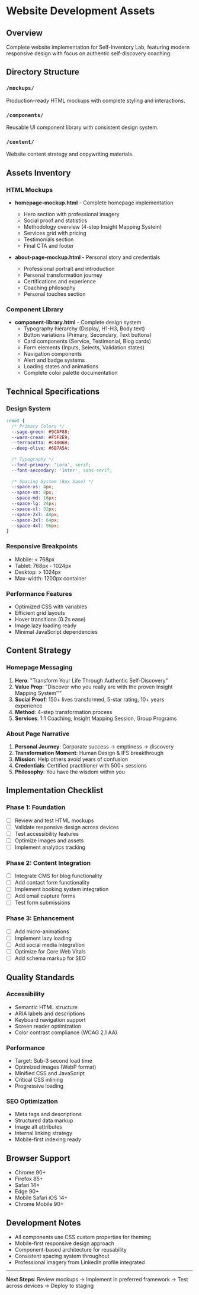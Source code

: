 # Website Development Assets

## Overview
Complete website implementation for Self-Inventory Lab, featuring modern responsive design with focus on authentic self-discovery coaching.

## Directory Structure

### `/mockups/`
Production-ready HTML mockups with complete styling and interactions.

### `/components/`
Reusable UI component library with consistent design system.

### `/content/`
Website content strategy and copywriting materials.

## Assets Inventory

### HTML Mockups
- **homepage-mockup.html** - Complete homepage implementation
  - Hero section with professional imagery
  - Social proof and statistics
  - Methodology overview (4-step Insight Mapping System)
  - Services grid with pricing
  - Testimonials section
  - Final CTA and footer

- **about-page-mockup.html** - Personal story and credentials
  - Professional portrait and introduction
  - Personal transformation journey
  - Certifications and experience
  - Coaching philosophy
  - Personal touches section

### Component Library
- **component-library.html** - Complete design system
  - Typography hierarchy (Display, H1-H3, Body text)
  - Button variations (Primary, Secondary, Text buttons)
  - Card components (Service, Testimonial, Blog cards)
  - Form elements (Inputs, Selects, Validation states)
  - Navigation components
  - Alert and badge systems
  - Loading states and animations
  - Complete color palette documentation

## Technical Specifications

### Design System
```css
:root {
  /* Primary Colors */
  --sage-green: #9CAF88;
  --warm-cream: #F5F2E9;
  --terracotta: #C4806B;
  --deep-olive: #6B7A5A;
  
  /* Typography */
  --font-primary: 'Lora', serif;
  --font-secondary: 'Inter', sans-serif;
  
  /* Spacing System (8px base) */
  --space-xs: 4px;
  --space-sm: 8px;
  --space-md: 16px;
  --space-lg: 24px;
  --space-xl: 32px;
  --space-2xl: 48px;
  --space-3xl: 64px;
  --space-4xl: 96px;
}
```

### Responsive Breakpoints
- Mobile: < 768px
- Tablet: 768px - 1024px
- Desktop: > 1024px
- Max-width: 1200px container

### Performance Features
- Optimized CSS with variables
- Efficient grid layouts
- Hover transitions (0.2s ease)
- Image lazy loading ready
- Minimal JavaScript dependencies

## Content Strategy

### Homepage Messaging
1. **Hero**: "Transform Your Life Through Authentic Self-Discovery"
2. **Value Prop**: "Discover who you really are with the proven Insight Mapping System™"
3. **Social Proof**: 150+ lives transformed, 5-star rating, 10+ years experience
4. **Method**: 4-step transformation process
5. **Services**: 1:1 Coaching, Insight Mapping Session, Group Programs

### About Page Narrative
1. **Personal Journey**: Corporate success → emptiness → discovery
2. **Transformation Moment**: Human Design & IFS breakthrough
3. **Mission**: Help others avoid years of confusion
4. **Credentials**: Certified practitioner with 500+ sessions
5. **Philosophy**: You have the wisdom within you

## Implementation Checklist

### Phase 1: Foundation
- [ ] Review and test HTML mockups
- [ ] Validate responsive design across devices
- [ ] Test accessibility features
- [ ] Optimize images and assets
- [ ] Implement analytics tracking

### Phase 2: Content Integration
- [ ] Integrate CMS for blog functionality
- [ ] Add contact form functionality
- [ ] Implement booking system integration
- [ ] Add email capture forms
- [ ] Test form submissions

### Phase 3: Enhancement
- [ ] Add micro-animations
- [ ] Implement lazy loading
- [ ] Add social media integration
- [ ] Optimize for Core Web Vitals
- [ ] Add schema markup for SEO

## Quality Standards

### Accessibility
- Semantic HTML structure
- ARIA labels and descriptions
- Keyboard navigation support
- Screen reader optimization
- Color contrast compliance (WCAG 2.1 AA)

### Performance
- Target: Sub-3 second load time
- Optimized images (WebP format)
- Minified CSS and JavaScript
- Critical CSS inlining
- Progressive loading

### SEO Optimization
- Meta tags and descriptions
- Structured data markup
- Image alt attributes
- Internal linking strategy
- Mobile-first indexing ready

## Browser Support
- Chrome 90+
- Firefox 85+
- Safari 14+
- Edge 90+
- Mobile Safari iOS 14+
- Chrome Mobile 90+

## Development Notes
- All components use CSS custom properties for theming
- Mobile-first responsive design approach
- Component-based architecture for reusability
- Consistent spacing system throughout
- Professional imagery from LinkedIn profile integrated

---

**Next Steps**: Review mockups → Implement in preferred framework → Test across devices → Deploy to staging